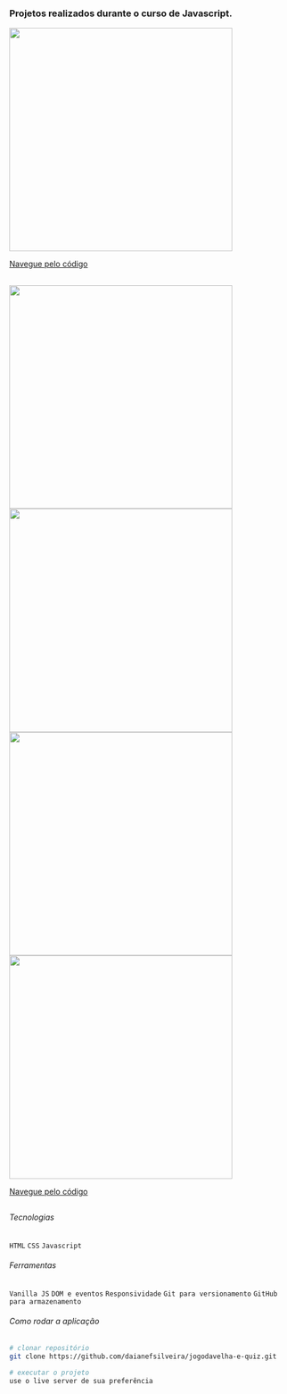 ### Projetos realizados durante o curso de Javascript. <br>

<div>
<img width="400" heigth="600" src="https://user-images.githubusercontent.com/83470427/155859050-8b77871b-4ad8-4e3b-8cc7-48cacc7efce8.png") />
</div>

[Navegue pelo código](https://github.com/daianefsilveira/jogodavelha-e-quiz/tree/main/Jogo%20da%20Velha)

##
<div>
<img width="400" heigth="600" src="https://user-images.githubusercontent.com/83470427/155859207-367f0ba0-7a1f-4afe-b907-71cac58c6f42.png" /><br>
<img width="400" heigth="600" src="https://user-images.githubusercontent.com/83470427/155859222-6d3947f2-deb2-4e8a-a165-de012fa9fe8d.png" /><br>
<img width="400" heigth="600" src="https://user-images.githubusercontent.com/83470427/155859230-482c88ac-de11-4774-a825-1d43e526e79c.png" /><br>
<img width="400" heigth="600" src="https://user-images.githubusercontent.com/83470427/155859237-01715580-5f1f-48ec-9c80-ff14a77cdf1f.png" />
</div>

[Navegue pelo código](https://github.com/daianefsilveira/jogodavelha-e-quiz/tree/main/Quiz/js)

##
###### Tecnologias
`HTML` `CSS` `Javascript` 

###### Ferramentas
`Vanilla JS` 
`DOM e eventos` 
`Responsividade`
`Git para versionamento`
`GitHub para armazenamento`

###### Como rodar a aplicação

```bash
# clonar repositório 
git clone https://github.com/daianefsilveira/jogodavelha-e-quiz.git

# executar o projeto
use o live server de sua preferência
```




